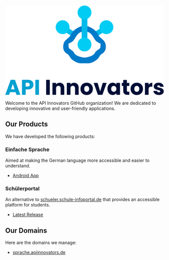 <p align="center">
    <img src=https://github.com/ApiInnovators/Logo/raw/master/Full%20Logo/Exported/Raster%20Graphic/apiinnovators-full-logo-exported-1817x1024.webp max-height=400>
</p>

Welcome to the API Innovators GitHub organization! We are dedicated to developing innovative and user-friendly applications.

## Our Products

We have developed the following products:

### Einfache Sprache

Aimed at making the German language more accessible and easier to understand.

- [Android App](https://play.google.com/store/apps/details?id=com.sprachelive.einfachesprache&pcampaignid=web_share)

### Schülerportal

An alternative to [schueler.schule-infoportal.de](https://schueler.schule-infoportal.de/) that provides an accessible platform for students.

- [Latest Release](https://github.com/ApiInnovators/schueler_portal/releases/latest)

## Our Domains

Here are the domains we manage:

- [sprache.apiinnovators.de](https://sprache.apiinnovators.de)
